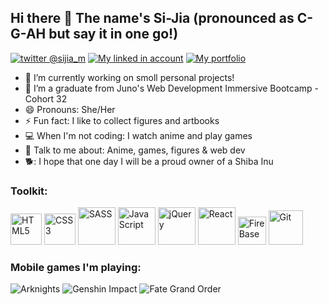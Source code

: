 ## Hi there 👋 The name's Si-Jia (pronounced as C-G-AH but say it in one go!)
[![twitter @sijia_m](https://raw.githubusercontent.com/paulrobertlloyd/socialmediaicons/main/twitter-24x24.png "Twitter @sijia_m")](https://twitter.com/sijia_m)
[![My linked in account](https://raw.githubusercontent.com/paulrobertlloyd/socialmediaicons/main/linkedin-24x24.png "LinkedIn")](https://www.linkedin.com/in/sijia-mao/)
[![My portfolio](https://i.imgur.com/Qoh5WaT.png "Portfolio site")](https://sijiamao.dev/)

- 🔭 I’m currently working on smoll personal projects!
- 🌱 I’m a graduate from Juno's Web Development Immersive Bootcamp - Cohort 32
- 😄 Pronouns: She/Her
- ⚡ Fun fact: I like to collect figures and artbooks
- 💻 When I'm not coding: I watch anime and play games
- 💬 Talk to me about: Anime, games, figures & web dev
- 🐕: I hope that one day I will be a proud owner of a Shiba Inu

### Toolkit:
<img src="https://i.imgur.com/ya0fPoV.png" alt="HTML5" width="50"/> <img src="https://i.imgur.com/K7gOrJM.png" alt="CSS3" width="50"/> <img src="https://camo.githubusercontent.com/3a61a49321fba37513904864aee93be1873b05f2cb84b9c13a5dfbb534ac17fa/68747470733a2f2f6564656e742e6769746875622e696f2f537570657254696e7949636f6e732f696d616765732f7376672f736173732e737667" alt="SASS" width="60"/> <img src="https://camo.githubusercontent.com/9496882abd182958bcea4238ab44f7eb8928d7a4144c150f18f6c55ceb9b4490/68747470733a2f2f6564656e742e6769746875622e696f2f537570657254696e7949636f6e732f696d616765732f7376672f6a6176617363726970742e737667" alt="Java Script" width="60"/> <img src="https://cdn3.iconfinder.com/data/icons/popular-services-brands/512/jquery-512.png" alt="jQuery" width="60"/> <img src="https://cdn4.iconfinder.com/data/icons/logos-3/600/React.js_logo-512.png" alt="React" width="60"/> <img src="https://i.imgur.com/aVmY2je.png" alt="Fire Base" width="45"/> <img src="https://cdn3.iconfinder.com/data/icons/social-media-2169/24/social_media_social_media_logo_git-512.png" alt="Git" width="55"/>
  
 ### Mobile games I'm playing:
 ![Arknights](https://i.imgur.com/I1KytTT.png "Arknights")  ![Genshin Impact](https://imgur.com/Du8o6of.png "Genshin Impact")  ![Fate Grand Order](https://imgur.com/NkFEivE.png "Fate/Grand Order")

<!--
**iSupercell/isupercell** is a ✨ _special_ ✨ repository because its `README.md` (this file) appears on your GitHub profile.
-->
